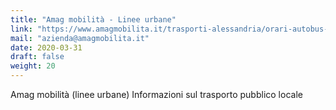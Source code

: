 ```yaml
---
title: "Amag mobilità - Linee urbane"
link: "https://www.amagmobilita.it/trasporti-alessandria/orari-autobus-alessandria"
mail: "azienda@amagmobilita.it"
date: 2020-03-31
draft: false
weight: 20
---
```


Amag mobilità (linee urbane)
Informazioni sul trasporto pubblico locale
